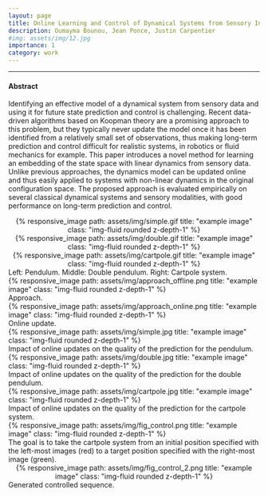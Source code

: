 ```yaml
---
layout: page
title: Online Learning and Control of Dynamical Systems from Sensory Input
description: Oumayma Bounou, Jean Ponce, Justin Carpentier
#img: assets/img/12.jpg
importance: 1
category: work
---
```


---------------
#### Abstract
Identifying an effective model of a dynamical system from sensory data and using it for future state prediction and control is challenging. Recent data-driven algorithms based on Koopman theory are a promising approach to this problem, but they typically never update the model once it has been identified from a relatively small set of observations, thus making long-term prediction and control difficult for realistic systems, in robotics or fluid mechanics for example. This paper introduces a novel method for learning an embedding of the state space with linear dynamics from sensory data. Unlike previous approaches, the dynamics model can be updated online and thus easily applied to systems with non-linear dynamics in the original configuration space. The proposed approach is evaluated empirically on several classical dynamical systems and sensory modalities, with good performance on long-term prediction and control.


<center><div class="row justify-content-sm-center">
    <div class="col-sm mt-3 mt-md-3">
        {% responsive_image path: assets/img/simple.gif title: "example image" class: "img-fluid rounded z-depth-1" %}
    </div>
    <div class="col-sm mt-3 mt-md-3">
        {% responsive_image path: assets/img/double.gif title: "example image" class: "img-fluid rounded z-depth-1" %}
    </div>
    <div class="col-sm mt-3 mt-md-3">
        {% responsive_image path: assets/img/cartpole.gif title: "example image" class: "img-fluid rounded z-depth-1" %}
    </div>
</div></center>
<div class="caption">
    Left: Pendulum. Middle: Double pendulum. Right: Cartpole system.
</div>


<div class="row">
    <div class="col-sm mt-3 mt-md-0">
        {% responsive_image path: assets/img/approach_offline.png title: "example image" class: "img-fluid rounded z-depth-1" %}
    </div>
</div>
<div class="caption">
    Approach.
</div>

<div class="row">
    <div class="col-sm mt-3 mt-md-0">
        {% responsive_image path: assets/img/approach_online.png title: "example image" class: "img-fluid rounded z-depth-1" %}
    </div>
</div>
<div class="caption">
    Online update.
</div>


<div class="row">
    <div class="col-sm mt-3 mt-md-0">
        {% responsive_image path: assets/img/simple.jpg title: "example image" class: "img-fluid rounded z-depth-1" %}
    </div>
</div>
<div class="caption">
    Impact of online updates on the quality of the prediction for the pendulum.
</div>

<div class="row">
    <div class="col-sm mt-3 mt-md-0">
        {% responsive_image path: assets/img/double.jpg title: "example image" class: "img-fluid rounded z-depth-1" %}
    </div>
</div>
<div class="caption">
    Impact of online updates on the quality of the prediction for the double pendulum.
</div>

<div class="row">
    <div class="col-sm mt-3 mt-md-0">
        {% responsive_image path: assets/img/cartpole.jpg title: "example image" class: "img-fluid rounded z-depth-1" %}
    </div>
</div>
<div class="caption">
    Impact of online updates on the quality of the prediction for the cartpole system.
</div>


<div class="row">
    <div class="col-sm mt-3 mt-md-0">
        {% responsive_image path: assets/img/fig_control.png title: "example image" class: "img-fluid rounded z-depth-1" %}
    </div>
</div>
<div class="caption">
    The goal is to take the cartpole system from an initial position specified with the left-most images (red) to a target position specified with the right-most image (green).
</div>

 <center><div class="row justify-content-sm-center">
    <center><div class="col-sm mt-3 mt-md-0">
        {% responsive_image path: assets/img/fig_control_2.png title: "example image" class: "img-fluid rounded z-depth-1" %}
    </div></center>
</div> </center>
<div class="caption">
    Generated controlled sequence.
</div>

